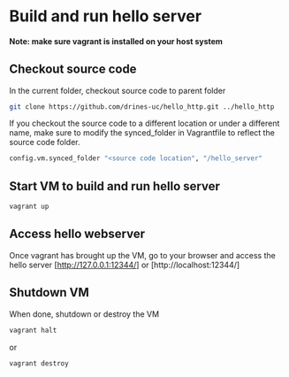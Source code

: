 # Build and run hello server

#### Note: make sure vagrant is installed on your host system

## Checkout source code
In the current folder, checkout source code to parent folder
```sh
git clone https://github.com/drines-uc/hello_http.git ../hello_http
```
If you checkout the source code to a different location or under a different name, make sure to modify the synced_folder in Vagrantfile to reflect the source code folder.
```sh
config.vm.synced_folder "<source code location", "/hello_server"
```

## Start VM to build and run hello server
```sh
vagrant up
```

## Access hello webserver 
Once vagrant has brought up the VM, go to your browser and access the hello server
[http://127.0.0.1:12344/] or [http://localhost:12344/]

## Shutdown VM
When done, shutdown or destroy the VM
```sh
vagrant halt
```
or
```sh
vagrant destroy
```